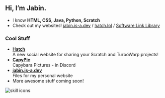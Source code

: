 ##  Hi, I’m Jabin.
-  I know **HTML, CSS, Java, Python, Scratch**
-  Check out my websites! [jabin.is-a.dev](https://jabin.is-a.dev) / [hatch.lol](https://hatch.lol) / [Software Link Library](https://softwarelinklibrary.github.io/) 
### Cool Stuff
-  **[Hatch](https://github.com/hatchdotlol)**  
A new social website for sharing your Scratch and TurboWarp projects!
-  **[CapyPic](https://jabin.is-a.dev/capypic)**  
Capybara Pictures - in Discord
-  **[jabin.is-a.dev](https://jabin.is-a.dev)**  
Files for my personal website  
-  More awesome stuff coming soon!  

![skill icons](https://skillicons.dev/icons?i=discord,python,html,css,java,vscode,windows,ubuntu,raspberrypi,github,git,cloudflare&theme=dark)
